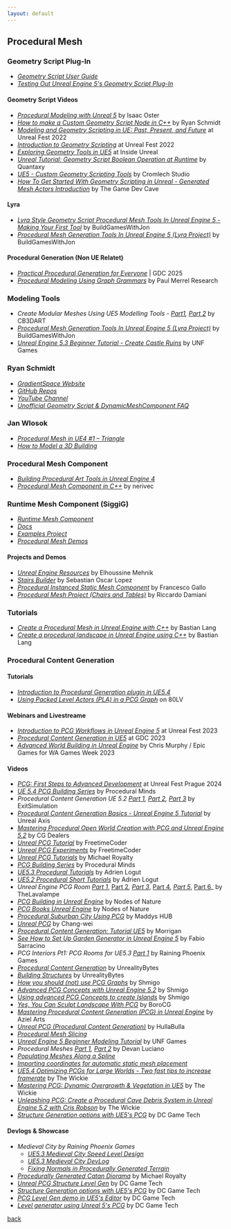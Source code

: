 ```yaml
---
layout: default
---
```


## Procedural Mesh

### Geometry Script Plug-In

* _[Geometry Script User Guide](https://docs.unrealengine.com/5.1/en-US/geometry-script-users-guide/)_
* _[Testing Out Unreal Engine 5's Geometry Script Plug-In](https://80.lv/articles/testing-out-unreal-engine-5-s-geometry-script-plug-in/)_

#### Geometry Script Videos

* _[Procedural Modeling with Unreal 5](https://www.youtube.com/watch?v=FC3vjONjPvY&list=PLpoXxlr0idMkGMOH6o7npkW3DaZoeZ5M-)_ by Isaac Oster
* _[How to make a Custom Geometry Script Node in C++](https://www.youtube.com/watch?v=6adlrBQbcd8)_ by Ryan Schmidt
* _[Modeling and Geometry Scripting in UE: Past, Present, and Future](https://www.youtube.com/watch?v=pEC3krOwcbM)_ at Unreal Fest 2022
* _[Introduction to Geometry Scripting](https://www.youtube.com/watch?v=gDso9X4HgLA)_ at Unreal Fest 2022
* _[Exploring Geometry Tools in UE5](https://www.twitch.tv/videos/1455871303)_ at Inside Unreal
* _[Unreal Tutorial: Geometry Script Boolean Operation at Runtime](https://www.youtube.com/watch?v=4aVZyHD3Flc)_ by Quantaxy
* _[UE5 - Custom Geometry Scripting Tools](https://www.youtube.com/watch?v=u1qQO4XRgYQ)_ by Cromlech Studio
* _[How To Get Started With Geometry Scripting in Unreal - Generated Mesh Actors Introduction](https://www.youtube.com/watch?v=cKDZE4-mQIg)_ by The Game Dev Cave

#### Lyra

* _[Lyra Style Geometry Script Procedural Mesh Tools In Unreal Engine 5 - Making Your First Tool](https://www.youtube.com/watch?v=L4vGmIw0PD4)_ by BuildGamesWithJon
* _[Procedural Mesh Generation Tools In Unreal Engine 5 (Lyra Project)](https://www.youtube.com/watch?v=zLeO8pM-blU)_ by BuildGamesWithJon

#### Procedural Generation (Non UE Relatet)

* _[Practical Procedural Generation for Everyone](https://www.youtube.com/watch?v=WumyfLEa6bU)_ | GDC 2025
* _[Procedural Modeling Using Graph Grammars](https://www.youtube.com/watch?v=FG3LbcOGHqw)_ by Paul Merrel Research

### Modeling Tools

* _Create Modular Meshes Using UE5 Modelling Tools - [Part1](https://www.youtube.com/watch?v=1HAbbwjgY90), [Part 2](https://www.youtube.com/watch?v=Kg8uOHdJ6IU)_ by CB3DART
* _[Procedural Mesh Generation Tools In Unreal Engine 5 (Lyra Project)](https://www.youtube.com/watch?v=zLeO8pM-blU)_ by BuildGamesWithJon
* _[Unreal Engine 5.3 Beginner Tutorial - Create Castle Ruins](https://www.youtube.com/watch?v=2uf4fuSLQJ8)_ by UNF Games

### Ryan Schmidt

* _[GradientSpace Website](http://www.gradientspace.com/)_
* _[GitHub Repos](https://github.com/gradientspace)_
* _[YouTube Channel](https://www.youtube.com/@RyanSchmidtEpic)_
* _[Unofficial Geometry Script & DynamicMeshComponent FAQ](https://www.gradientspace.com/tutorials/2022/12/19/geometry-script-faq)_

### Jan Wlosok

* _[Procedural Mesh in UE4 #1 – Triangle](http://wlosok.cz/procedural-mesh-in-ue4-1-triangle/)_
* _[How to Model a 3D Building](https://www.youtube.com/watch?v=xNGS__xJ4bo)_

### Procedural Mesh Component

* _[Building Procedural Art Tools in Unreal Engine 4](https://80.lv/articles/building-procedural-art-tools-in-unreal-engine-4/)_
* _[Procedural Mesh Component in C++](https://nerivec.github.io/old-ue4-wiki/pages/procedural-mesh-component-in-cgetting-started.html)_ by nerivec

### Runtime Mesh Component (SiggiG)

* _[Runtime Mesh Component](https://github.com/SiggiG/RuntimeMeshComponent)_
* _[Docs](https://runtimemesh.koderz.io/)_
* _[Examples Project](https://github.com/TriAxis-Games/RuntimeMeshComponent-Examples)_
* _[Procedural Mesh Demos](https://github.com/SiggiG/ProceduralMeshDemos)_

#### Projects and Demos

* _[Unreal Engine Resources](https://unrealengineresources.com/)_ by Elhoussine Mehnik
* _[Stairs Builder](https://github.com/sebastianoscarlopez/StairsBuilder)_ by Sebastian Oscar Lopez
* _[Procedural Instanced Static Mesh Component](https://github.com/francesco-gallo/procedural-instanced-static-mesh-component)_ by Francesco Gallo
* _[Procedural Mesh Project (Chairs and Tables)](https://github.com/damianiRiccardo90/ProceduralMeshProject)_ by Riccardo Damiani

### Tutorials

* _[Create a Procedural Mesh in Unreal Engine with C++](https://www.bluefruitgames.com/creating-a-procedural-mesh-in-unreal-engine/)_ by Bastian Lang
* _[Create a procedural landscape in Unreal Engine using C++](https://www.bluefruitgames.com/create-a-procedural-landscape-in-unreal-engine-using-c/)_ by Bastian Lang

### Procedural Content Generation

#### Tutorials

* _[Introduction to Procedural Generation plugin in UE5.4](https://dev.epicgames.com/community/learning/tutorials/j4xJ/unreal-engine-introduction-to-procedural-generation-plugin-in-ue5-2)_
* _[Using Packed Level Actors (PLA) in a PCG Graph](https://80.lv/articles/see-how-to-set-up-garden-generator-in-unreal-engine-5/)_ on 80LV

#### Webinars and Livestreame

* _[Introduction to PCG Workflows in Unreal Engine 5](https://www.youtube.com/watch?v=LMQDCEiLaQY)_ at Unreal Fest 2023
* _[Procedural Content Generation in UE5](https://www.youtube.com/watch?v=aoCGLW53fZg)_ at GDC 2023
* _[Advanced World Building in Unreal Engine](https://www.youtube.com/watch?v=gJKGMFcg29c)_ by Chris Murphy / Epic Games for WA Games Week 2023

#### Videos

* _[PCG: First Steps to Advanced Development](https://www.youtube.com/watch?v=ncokCVoN-oU)_ at Unreal Fest Prague 2024
* _[UE 5.4 PCG Building Series](https://www.youtube.com/watch?v=oYNA24tcYc0&list=PLokuMVKY46wh11uPz7UeJlPuWS65CvobM)_ by Procedural Minds
* _Procedural Content Generation UE 5.2 [Part 1](https://www.youtube.com/watch?v=BJZc06F7ci0), [Part 2](https://www.youtube.com/watch?v=8-ghOR9wRzE), [Part 3](https://www.youtube.com/watch?v=VZ5lL4k77bk)_ by ExitSimulation
* _[Procedural Content Generation Basics - Unreal Engine 5 Tutorial](https://www.youtube.com/watch?v=jbRBF9b4lSk)_ by Unreal Axis
* _[Mastering Procedural Open World Creation with PCG and Unreal Engine 5.2](https://www.youtube.com/watch?v=Y0UwL-Bo2l0)_ by CG Dealers
* _[Unreal PCG Tutorial](https://www.youtube.com/playlist?list=PLA03OHAaHgYpo0enf8p-2oEpja3grLOKZ)_ by FreetimeCoder
* _[Unreal PCG Experiments](https://www.youtube.com/playlist?list=PLA03OHAaHgYrnTNx6qs59MdlEsR1jxvTn)_ by FreetimeCoder
* _[Unreal PCG Tutorials](https://www.youtube.com/@MichaelRoyalty/playlists)_ by Michael Royalty
* _[PCG Building Series](https://www.youtube.com/playlist?list=PLokuMVKY46wj6cHcgnBjDguL_oHGMWkZA)_ by Procedural Minds
* _[UE5.3 Procedural Tutorials](https://www.youtube.com/playlist?list=PLa5CA4dwjxucvoAmS7FO8hvUrSL21a-5G)_ by Adrien Logut
* _[UE5.2 Procedural Short Tutorials](https://www.youtube.com/playlist?list=PLa5CA4dwjxuc6B3WkKB9xpTiGGCM3HspY)_ by Adrien Logut
* _Unreal Engine PCG Room [Part 1](https://www.youtube.com/watch?v=D3o9RHvIsZc)_, [Part 2](https://www.youtube.com/watch?v=Ng2AXVeVto0)_, [Part 3](https://www.youtube.com/watch?v=znSivZ3oQJY)_, [Part 4](https://www.youtube.com/watch?v=rNUv71wu0gM)_, [Part 5](https://www.youtube.com/watch?v=D4jnyJEeeXQ)_, [Part 6](https://www.youtube.com/watch?v=u3firyujZ5w)_ by TheLavalampe
* _[PCG Building in Unreal Engine](https://www.youtube.com/watch?v=m1DJ7qXBgug)_ by Nodes of Nature
* _[PCG Books Unreal Engine](https://www.youtube.com/watch?v=feLTUwtaUDA)_ by Nodes of Nature
* _[Procedural Suburban City Using PCG](https://www.youtube.com/watch?v=C-_RYWevAW0)_ by Maddys HUB
* _[Unreal PCG](https://www.youtube.com/watch?v=3kP4tFE5Krw&list=PLkoyk8TmcceF68I4Cc3EX28x_mRVKbWi8)_ by Chang-wei
* _[Procedural Content Generation: Tutorial UE5](https://www.youtube.com/playlist?list=PLIOjp1ttVLQ06XFhpZHCNybxsbF0wb4DI)_ by Morrigan
* _[See How to Set Up Garden Generator in Unreal Engine 5](https://www.youtube.com/watch?v=NmQZYaZAFJU)_ by Fabio Sarracino
* _PCG Interiors Pt1: PCG Rooms for UE5.3 [Part 1](https://www.youtube.com/watch?v=L1sGInc9D08)_ by Raining Phoenix Games
* _[Procedural Content Generation](https://www.youtube.com/watch?v=RBFvkfZxJJk&list=PLhlDHJpnPTG-MYrGNAqVRkiE6R0fUreMn)_ by UnrealityBytes
* _[Building Structures](https://www.youtube.com/watch?v=5m3-ODwE_oU&list=PLhlDHJpnPTG_uHx-ydWzPYAmnNYEgK86x)_ by UnrealityBytes
* _[How you should (not) use PCG Graphs](https://www.youtube.com/watch?v=0i2y0PkTbCU)_ by Shmigo
* _[Advanced PCG Concepts with Unreal Engine 5.2](https://www.youtube.com/watch?v=l0FGl_lCgdc&t=45s)_ by Shmigo
* _[Using advanced PCG Concepts to create Islands](https://www.youtube.com/watch?v=Pi5mOZviVlE)_ by Shmigo
* _[Yes, You Can Sculpt Landscape With PCG](https://www.youtube.com/watch?v=hqNAWbuuFrs)_ by BoroCG
* _[Mastering Procedural Content Generation (PCG) in Unreal Engine](https://www.youtube.com/playlist?list=PLWjyT8uXuDk3pOeeLkhnL4wjP-curGBkJ)_ by Aziel Arts
* _[Unreal PCG (Procedural Content Generation)](https://www.youtube.com/playlist?list=PLd_-PkmCFGDlVBoPNHkKfWP-Q-5an7a8y)_ by HullaBulla
* _[Procedural Mesh Slicing](https://www.youtube.com/watch?v=1zJM1gKoU14)_
* _[Unreal Engine 5 Beginner Modeling Tutorial](https://www.youtube.com/watch?v=9InU0xbX7l0)_ by UNF Games
* _Procedural Meshes [Part 1](https://www.youtube.com/watch?v=iSgyleutbRw), [Part 2](https://www.youtube.com/watch?v=0T8jUtJXfkU)_ by Devan Luciano
* _[Populating Meshes Along a Spline](https://www.youtube.com/watch?v=OdjvlvGRYRE)_
* _[Importing coordinates for automatic static mesh placement](https://dev.epicgames.com/community/learning/tutorials/Gj/unreal-engine-importing-coordinates-for-automatic-static-mesh-placement)_
* _[UE5.4 Optimizing PCGs for Large Worlds - Two fast tips to increase framerate](https://www.youtube.com/watch?v=cPWKWAyHT2w)_ by The Wickie
* _[Mastering PCG: Dynamic Overgrowth & Vegetation in UE5](https://www.youtube.com/watch?v=B_M6TN2LS7o)_ by The Wickie
* _[Unleashing PCG: Create a Procedural Cave Debris System in Unreal Engine 5.2 with Cris Robson](https://www.youtube.com/watch?v=jn4AxQSIWC4)_ by The Wickie
* _[Structure Generation options with UE5's PCG](https://www.youtube.com/watch?v=KDWp9EsbX5A)_ by DC Game Tech

#### Devlogs & Showcase

* _Medieval City by Raining Phoenix Games_
  * _[UE5.3 Medieval City Speed Level Design](https://www.youtube.com/watch?v=Wrv88a7fO5Q)_
  * _[UE5.3 Medieval City DevLog](https://www.youtube.com/watch?v=_WzUmnh164c)_
  * _[Fixing Normals in Procedurally Generated Terrain](https://www.youtube.com/watch?v=Fk0Cat7hWuE)_
* _[Procedurally Generated Catan Diorama](https://www.youtube.com/watch?v=urzCmeiJZnI)_ by Michael Royalty
* _[Unreal PCG Structure Level Gen](https://www.youtube.com/watch?v=8obM4_c6XE4)_ by DC Game Tech
* _[Structure Generation options with UE5's PCG](https://www.youtube.com/watch?v=KDWp9EsbX5A)_ by DC Game Tech
* _[PCG Level Gen demo in UE5's Editor](https://www.youtube.com/watch?v=MBzg4WIXJyE)_ by DC Game Tech
* _[Level generator using Unreal 5's PCG](https://www.youtube.com/watch?v=DsZwTYExiEk)_ by DC Game Tech

[back](../)
